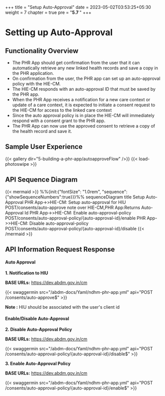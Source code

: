 +++
title = "Setup Auto-Approval"
date = 2023-05-02T03:53:25+05:30
weight = 7
chapter = true
pre = "<b>5.7 </b>"
+++

# Setting up Auto-Approval

## Functionality Overview

- The PHR App should get confirmation from the user that it can automatically retrieve any new linked health records and save a copy in the PHR application.
- On confirmation from the user, the PHR app can set up an auto-approval policy with the HIE-CM.
- The HIE-CM responds with an auto-approval ID that must be saved by the PHR app.
- When the PHR App receives a notification for a new care context or update of a care context, it is expected to initiate a consent request to the HIE-CM for access to the linked care context
- Since the auto approval policy is in place the HIE-CM will immediately respond with a consent grant to the PHR app.
- The PHR App can now use the approved consent to retrieve a copy of the health record and save it.

## Sample User Experience

{{< gallery dir="5-building-a-phr-app/autoapproveFlow" />}} {{< load-photoswipe >}}

## API Sequence Diagram

{{< mermaid >}}
%%{init:{"fontSize": "1.0rem", "sequence":{"showSequenceNumbers":true}}}%%
sequenceDiagram
title Setup Auto-Approval
PHR App->>HIE-CM: Setup auto-approval for HIU<br/>POST/consents/auto-approve
note over HIE-CM,PHR App:Returns Auto-Approval Id
PHR App->>HIE-CM: Enable auto-approval-policy<br/>POST/consents/auto-approval-policy/{auto-approval-id}/enable
PHR App->>HIE-CM: Disable auto-approval-policy<br/>POST/consents/auto-approval-policy/{auto-approval-id}/disable 
{{< /mermaid >}}


## API Information Request Response


#### Auto Approval

**1. Notification to HIU**

**BASE URLs:** https://dev.abdm.gov.in/cm

{{< swaggermin src="/abdm-docs/Yaml/ndhm-phr-app.yml" api="POST /consents/auto-approve$" >}}

**Note :** HIU should be associated with the user's client id

#### Enable/Disable Auto-Approval 

**2. Disable Auto-Approval Policy**

**BASE URLs:** https://dev.abdm.gov.in/cm

{{< swaggermin src="/abdm-docs/Yaml/ndhm-phr-app.yml" api="POST /consents/auto-approval-policy/{auto-approval-id}/disable$" >}}

**3. Enable Auto-Approval Policy**

**BASE URLs:** https://dev.abdm.gov.in/cm

{{< swaggermin src="/abdm-docs/Yaml/ndhm-phr-app.yml" api="POST /consents/auto-approval-policy/{auto-approval-id}/enable$" >}}

